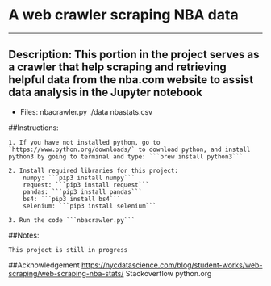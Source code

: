 # A web crawler scraping NBA data
------------------------------------

## Description: This portion in the project serves as a crawler that help scraping and retrieving helpful data from the nba.com website to assist data analysis in the Jupyter notebook

* Files: nbacrawler.py
         ./data
            nbastats.csv     

##Instructions:

    1. If you have not installed python, go to `https://www.python.org/downloads/` to download python, and install python3 by going to terminal and type: ```brew install python3```

    2. Install required libraries for this project:
        numpy: ```pip3 install numpy```
        request: ```pip3 install request```
        pandas: ```pip3 install pandas```
        bs4: ```pip3 install bs4```
        selenium: ```pip3 install selenium```

    3. Run the code ```nbacrawler.py```

##Notes:

    This project is still in progress

##Acknowledgement
    https://nycdatascience.com/blog/student-works/web-scraping/web-scraping-nba-stats/
    Stackoverflow
    python.org
    
